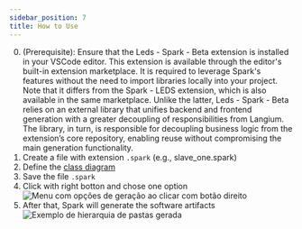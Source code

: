```yaml
---
sidebar_position: 7
title: How to Use
---
```

0. (Prerequisite): Ensure that the Leds - Spark - Beta extension is installed in your VSCode editor. This extension is available through the editor's built-in extension marketplace. It is required to leverage Spark's features without the need to import libraries locally into your project. Note that it differs from the Spark - LEDS extension, which is also available in the same marketplace. Unlike the latter, Leds - Spark - Beta relies on an external library that unifies backend and frontend generation with a greater decoupling of responsibilities from Langium. The library, in turn, is responsible for decoupling business logic from the extension’s core repository, enabling reuse without compromising the main generation functionality.
1. Create a file with extension `.spark` (e.g., slave_one.spark)
2. Define the [class diagram](6_lang.md)
3. Save the file `.spark`
4. Click with right botton and chose one option
![Menu com opções de geração ao clicar com botão direito](./img/right-click.png)
5. After that, Spark will generate the software artifacts
![Exemplo de hierarquia de pastas gerada](./img/folders.png)